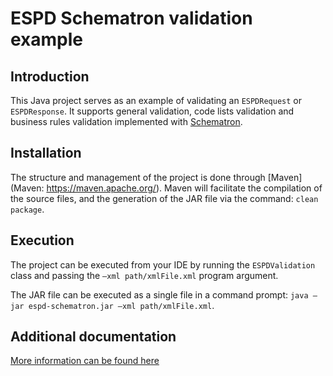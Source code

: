 # ESPD Schematron validation example

## Introduction

This Java project serves as an example of validating an `ESPDRequest` or `ESPDResponse`. It supports general validation,
code lists validation and business rules validation implemented with [Schematron](http://www.schematron.com/spec.html).

## Installation

The structure and management of the project is done through [Maven](Maven: https://maven.apache.org/).
Maven will facilitate the compilation of the source files, and the generation of the JAR file via the command: `clean package`.

## Execution
The project can be executed from your IDE by running the `ESPDValidation` class and passing the `–xml path/xmlFile.xml`
program argument.

The JAR file can be executed as a single file in a command prompt: `java –jar espd-schematron.jar –xml path/xmlFile.xml`.

## Additional documentation

[More information can be found here](./docs/schematron_examples.adoc)
